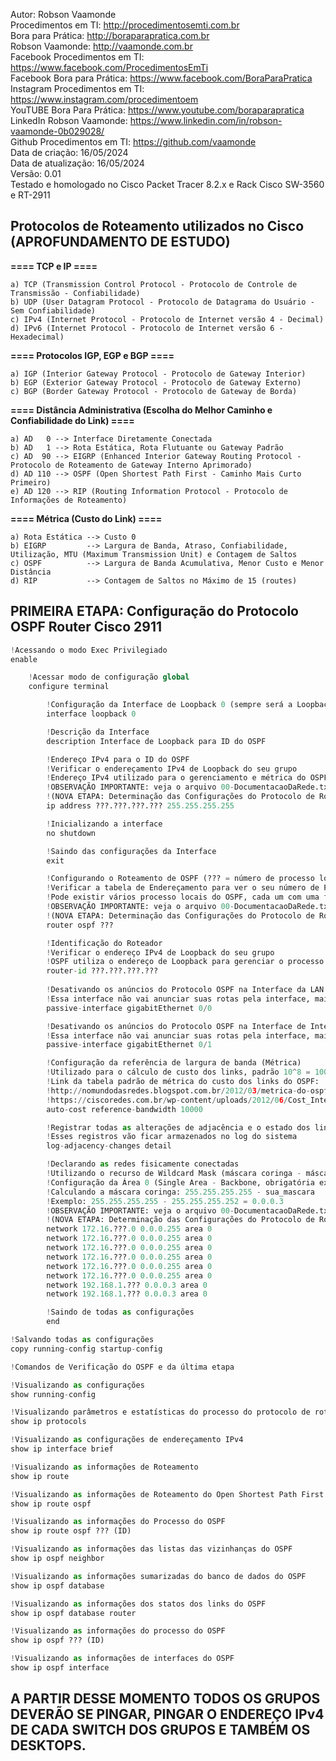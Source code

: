 Autor: Robson Vaamonde<br>
Procedimentos em TI: http://procedimentosemti.com.br<br>
Bora para Prática: http://boraparapratica.com.br<br>
Robson Vaamonde: http://vaamonde.com.br<br>
Facebook Procedimentos em TI: https://www.facebook.com/ProcedimentosEmTi<br>
Facebook Bora para Prática: https://www.facebook.com/BoraParaPratica<br>
Instagram Procedimentos em TI: https://www.instagram.com/procedimentoem<br>
YouTUBE Bora Para Prática: https://www.youtube.com/boraparapratica<br>
LinkedIn Robson Vaamonde: https://www.linkedin.com/in/robson-vaamonde-0b029028/<br>
Github Procedimentos em TI: https://github.com/vaamonde<br>
Data de criação: 16/05/2024<br>
Data de atualização: 16/05/2024<br>
Versão: 0.01<br>
Testado e homologado no Cisco Packet Tracer 8.2.x e Rack Cisco SW-3560 e RT-2911

## Protocolos de Roteamento utilizados no Cisco (APROFUNDAMENTO DE ESTUDO)

**==== TCP e IP ====**

	a) TCP (Transmission Control Protocol - Protocolo de Controle de Transmissão - Confiabilidade)
	b) UDP (User Datagram Protocol - Protocolo de Datagrama do Usuário - Sem Confiabilidade)
	c) IPv4 (Internet Protocol - Protocolo de Internet versão 4 - Decimal)
	d) IPv6 (Internet Protocol - Protocolo de Internet versão 6 - Hexadecimal)

**==== Protocolos IGP, EGP e BGP ====**

	a) IGP (Interior Gateway Protocol - Protocolo de Gateway Interior)
	b) EGP (Exterior Gateway Protocol - Protocolo de Gateway Externo)
	c) BGP (Border Gateway Protocol - Protocolo de Gateway de Borda)

**==== Distância Administrativa (Escolha do Melhor Caminho e Confiabilidade do Link) ====**

	a) AD   0 --> Interface Diretamente Conectada
	b) AD   1 --> Rota Estática, Rota Flutuante ou Gateway Padrão
	c) AD  90 --> EIGRP (Enhanced Interior Gateway Routing Protocol - Protocolo de Roteamento de Gateway Interno Aprimorado)
	d) AD 110 --> OSPF (Open Shortest Path First - Caminho Mais Curto Primeiro)
	e) AD 120 --> RIP (Routing Information Protocol - Protocolo de Informações de Roteamento)

**==== Métrica (Custo do Link) ====**

	a) Rota Estática --> Custo 0
	b) EIGRP         --> Largura de Banda, Atraso, Confiabilidade, Utilização, MTU (Maximum Transmission Unit) e Contagem de Saltos
	c) OSPF          --> Largura de Banda Acumulativa, Menor Custo e Menor Distância
	d) RIP           --> Contagem de Saltos no Máximo de 15 (routes)

## PRIMEIRA ETAPA: Configuração do Protocolo OSPF Router Cisco 2911

```python
!Acessando o modo Exec Privilegiado
enable

	!Acessar modo de configuração global
	configure terminal

		!Configuração da Interface de Loopback 0 (sempre será a Loopback 0, não mudar o número)
		interface loopback 0

		!Descrição da Interface
		description Interface de Loopback para ID do OSPF

		!Endereço IPv4 para o ID do OSPF
		!Verificar o endereçamento IPv4 de Loopback do seu grupo
		!Endereço IPv4 utilizado para o gerenciamento e métrica do OSPF
		!OBSERVAÇÃO IMPORTANTE: veja o arquivo 00-DocumentacaoDaRede.txt a partir da linha: 270 
		!(NOVA ETAPA: Determinação das Configurações do Protocolo de Roteamento Dinâmico OSPF)
		ip address ???.???.???.??? 255.255.255.255

		!Inicializando a interface
		no shutdown

		!Saindo das configurações da Interface
		exit

		!Configurando o Roteamento de OSPF (??? = número de processo local)
		!Verificar a tabela de Endereçamento para ver o seu número de Processo Local
		!Pode existir vários processo locais do OSPF, cada um com uma finalidade diferente
		!OBSERVAÇÃO IMPORTANTE: veja o arquivo 00-DocumentacaoDaRede.txt a partir da linha: 270 
		!(NOVA ETAPA: Determinação das Configurações do Protocolo de Roteamento Dinâmico OSPF)
		router ospf ???

		!Identificação do Roteador
		!Verificar o endereço IPv4 de Loopback do seu grupo
		!OSPF utiliza o endereço de Loopback para gerenciar o processo local
		router-id ???.???.???.???
			
		!Desativando os anúncios do Protocolo OSPF na Interface da LAN
		!Essa interface não vai anunciar suas rotas pela interface, mais pode receber anúncios
		passive-interface gigabitEthernet 0/0

		!Desativando os anúncios do Protocolo OSPF na Interface de Internet
		!Essa interface não vai anunciar suas rotas pela interface, mais pode receber anúncios
		passive-interface gigabitEthernet 0/1

		!Configuração da referência de largura de banda (Métrica)
		!Utilizado para o cálculo de custo dos links, padrão 10^8 = 100000000 bps
		!Link da tabela padrão de métrica do custo dos links do OSPF: 
		!http://nomundodasredes.blogspot.com.br/2012/03/metrica-do-ospf.html
		!https://ciscoredes.com.br/wp-content/uploads/2012/06/Cost_Interface.png
		auto-cost reference-bandwidth 10000

		!Registrar todas as alterações de adjacência e o estado dos links
		!Esses registros vão ficar armazenados no log do sistema
		log-adjacency-changes detail

		!Declarando as redes fisicamente conectadas
		!Utilizando o recurso de Wildcard Mask (máscara coringa - máscara invertida)
		!Configuração da Área 0 (Single Area - Backbone, obrigatória existir)
		!Calculando a máscara coringa: 255.255.255.255 - sua_mascara
		!Exemplo: 255.255.255.255 - 255.255.255.252 = 0.0.0.3
		!OBSERVAÇÃO IMPORTANTE: veja o arquivo 00-DocumentacaoDaRede.txt a partir da linha: 270 
		!(NOVA ETAPA: Determinação das Configurações do Protocolo de Roteamento Dinâmico OSPF)
		network 172.16.???.0 0.0.0.255 area 0
		network 172.16.???.0 0.0.0.255 area 0
		network 172.16.???.0 0.0.0.255 area 0
		network 172.16.???.0 0.0.0.255 area 0
		network 172.16.???.0 0.0.0.255 area 0
		network 172.16.???.0 0.0.0.255 area 0
		network 192.168.1.??? 0.0.0.3 area 0
		network 192.168.1.??? 0.0.0.3 area 0

		!Saindo de todas as configurações
		end

!Salvando todas as configurações
copy running-config startup-config

!Comandos de Verificação do OSPF e da última etapa

!Visualizando as configurações
show running-config

!Visualizando parâmetros e estatísticas do processo do protocolo de roteamento IP
show ip protocols

!Visualizando as configurações de endereçamento IPv4
show ip interface brief

!Visualizando as informações de Roteamento
show ip route

!Visualizando as informações de Roteamento do Open Shortest Path First (OSPF)
show ip route ospf 

!Visualizando as informações do Processo do OSPF
show ip route ospf ??? (ID)

!Visualizando as informações das listas das vizinhanças do OSPF
show ip ospf neighbor

!Visualizando as informações sumarizadas do banco de dados do OSPF
show ip ospf database

!Visualizando as informações dos statos dos links do OSPF
show ip ospf database router

!Visualizando as informações do processo do OSPF
show ip ospf ??? (ID)

!Visualizando as informações de interfaces do OSPF
show ip ospf interface
```

## A PARTIR DESSE MOMENTO TODOS OS GRUPOS DEVERÃO SE PINGAR, PINGAR O ENDEREÇO IPv4 DE CADA SWITCH DOS GRUPOS E TAMBÉM OS DESKTOPS.